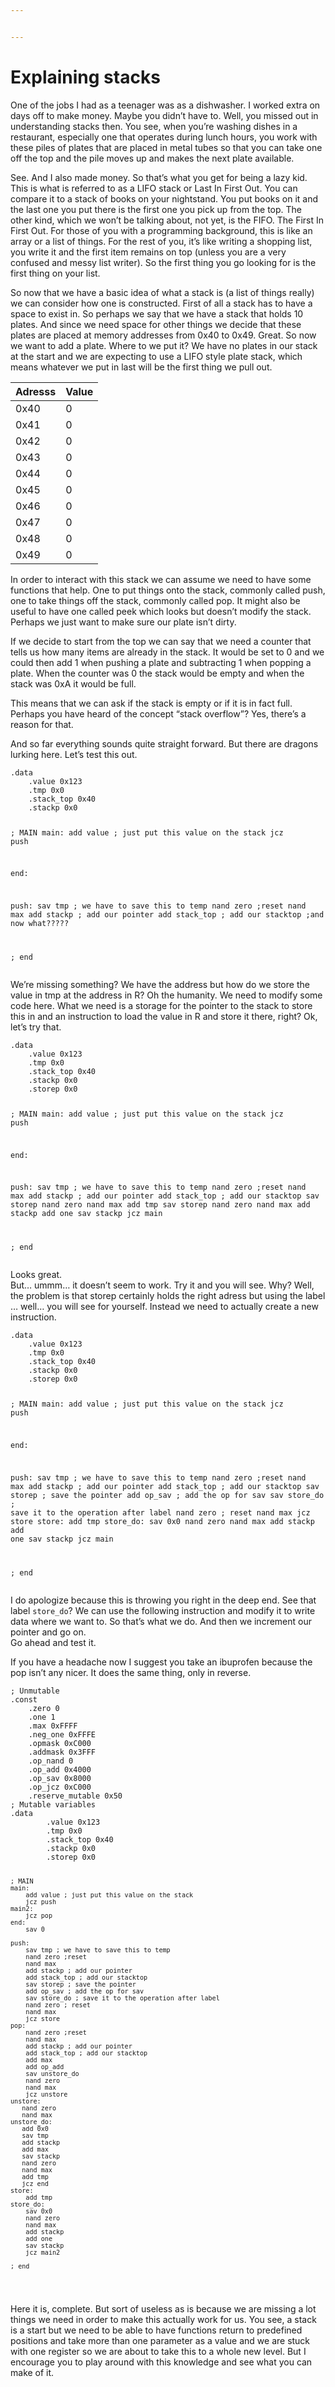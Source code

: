 ```yaml
---


---
```


<h1 id="explaining-stacks">Explaining stacks</h1>
<p>One of the jobs I had as a teenager was as a dishwasher. I worked extra on days off to make money. Maybe you didn’t have to. Well, you missed out in understanding stacks then. You see, when you’re washing dishes in a restaurant, especially one that operates during lunch hours, you work with these piles of plates that are placed in metal tubes so that you can take one off the top and the pile moves up and makes the next plate available.</p>
<p>See. And I also made money. So that’s what you get for being a lazy kid. This is what is referred to as a LIFO stack or Last In First Out. You can compare it to a stack of books on your nightstand. You put books on it and the last one you put there is the first one you pick up from the top. The other kind, which we won’t be talking about, not yet, is the FIFO. The First In First Out. For those of you with a programming background, this is like an array or a list of things. For the rest of you, it’s like writing a shopping list, you write it and the first item remains on top (unless you are a very confused and messy list writer). So the first thing you go looking for is the first thing on your list.</p>
<p>So now that we have a basic idea of what a stack is (a list of things really) we can consider how one is constructed. First of all a stack has to have a space to exist in. So perhaps we say that we have a stack that holds 10 plates. And since we need space for other things we decide that these plates are placed at memory addresses from 0x40 to 0x49. Great. So now we want to add a plate. Where to we put it? We have no plates in our stack at the start and we are expecting to use a LIFO style plate stack, which means whatever we put in last will be the first thing we pull out.</p>

<table>
<thead>
<tr>
<th>Adresss</th>
<th>Value</th>
</tr>
</thead>
<tbody>
<tr>
<td>0x40</td>
<td>0</td>
</tr>
<tr>
<td>0x41</td>
<td>0</td>
</tr>
<tr>
<td>0x42</td>
<td>0</td>
</tr>
<tr>
<td>0x43</td>
<td>0</td>
</tr>
<tr>
<td>0x44</td>
<td>0</td>
</tr>
<tr>
<td>0x45</td>
<td>0</td>
</tr>
<tr>
<td>0x46</td>
<td>0</td>
</tr>
<tr>
<td>0x47</td>
<td>0</td>
</tr>
<tr>
<td>0x48</td>
<td>0</td>
</tr>
<tr>
<td>0x49</td>
<td>0</td>
</tr>
</tbody>
</table><p>In order to interact with this stack we can assume we need to have some functions that help. One to put things onto the stack, commonly called push, one to take things off the stack, commonly called pop. It might also be useful to have one called peek which looks but doesn’t modify the stack. Perhaps we just want to make sure our plate isn’t dirty.</p>
<p>If we decide to start from the top we can say that we need a counter that tells us how many items are already in the stack. It would be set to 0 and we could then add 1 when pushing a plate and subtracting 1 when popping a plate. When the counter was 0 the stack would be empty and when the stack was 0xA it would be full.</p>
<p>This means that we can ask if the stack is empty or if it is in fact full. Perhaps you have heard of the concept “stack overflow”? Yes, there’s a reason for that.</p>
<p>And so far everything sounds quite straight forward. But there are dragons lurking here. Let’s test this out.</p>
<pre><code>.data
	.value 0x123
    .tmp 0x0
    .stack_top 0x40
    .stackp 0x0
    
; MAIN
main:
    add value ; just put this value on the stack
    jcz push

end:

push:
	sav tmp ; we have to save this to temp
    nand zero ;reset
    nand max
    add stackp ; add our pointer
    add stack_top ; add our stacktop
    ;and now what?????
    
; end
</code></pre>
<p>We’re missing something? We have the address but how do we store the value in tmp at the address in R? Oh the humanity. We need to modify some code here. What we need is a storage for the pointer to the stack to store this in and an instruction to load the value in R and store it there, right? Ok, let’s try that.</p>
<pre><code>.data
	.value 0x123
    .tmp 0x0
    .stack_top 0x40
    .stackp 0x0
    .storep 0x0
    
; MAIN
main:
    add value ; just put this value on the stack
    jcz push

end:

push:
	sav tmp ; we have to save this to temp
    nand zero ;reset
    nand max
    add stackp ; add our pointer
    add stack_top ; add our stacktop
    sav storep
    nand zero
    nand max
    add tmp
    sav storep
    nand zero
    nand max
    add stackp
    add one
    sav stackp
    jcz main
    
; end
</code></pre>
<p>Looks great.<br>
But… ummm… it doesn’t seem to work. Try it and you will see. Why? Well, the problem is that storep certainly holds the right adress but using the label … well… you will see for yourself. Instead we need to actually create a new instruction.</p>
<pre><code>.data
	.value 0x123
    .tmp 0x0
    .stack_top 0x40
    .stackp 0x0
    .storep 0x0
    
; MAIN
main:
    add value ; just put this value on the stack
    jcz push

end:

push:
	sav tmp ; we have to save this to temp
    nand zero ;reset
    nand max
    add stackp ; add our pointer
    add stack_top ; add our stacktop
    sav storep ; save the pointer
    add op_sav ; add the op for sav
    sav store_do ; save it to the operation after label
    nand zero ; reset
    nand max
    jcz store
store:
	add tmp
store_do:
	sav 0x0
    nand zero
    nand max
    add stackp
    add one
    sav stackp
    jcz main
    
; end
</code></pre>
<p>I do apologize because this is throwing you right in the deep end. See that label <code>store_do</code>? We can use the following instruction and modify it to write data where we want to. So that’s what we do. And then we increment our pointer and go on.<br>
Go ahead and test it.</p>
<p>If you have a headache now I suggest you take an ibuprofen because the pop isn’t any nicer. It does the same thing, only in reverse.</p>
<pre><code>; Unmutable
.const
    .zero 0
    .one 1
    .max 0xFFFF
    .neg_one 0xFFFE
    .opmask 0xC000
    .addmask 0x3FFF
    .op_nand 0
    .op_add 0x4000
    .op_sav 0x8000
    .op_jcz 0xC000
    .reserve_mutable 0x50
; Mutable variables
.data
    	.value 0x123
        .tmp 0x0
        .stack_top 0x40
        .stackp 0x0
        .storep 0x0
        
    ; MAIN
    main:
        add value ; just put this value on the stack
        jcz push
    main2:
    	jcz pop
    end:
    	sav 0
    
    push:
    	sav tmp ; we have to save this to temp
        nand zero ;reset
        nand max
        add stackp ; add our pointer
        add stack_top ; add our stacktop
        sav storep ; save the pointer
        add op_sav ; add the op for sav
        sav store_do ; save it to the operation after label
        nand zero ; reset
        nand max
        jcz store
    pop:
    	nand zero ;reset
        nand max
        add stackp ; add our pointer
        add stack_top ; add our stacktop
        add max
        add op_add
        sav unstore_do
        nand zero
        nand max
        jcz unstore
    unstore:
       nand zero
       nand max
    unstore_do:
       add 0x0
       sav tmp
       add stackp
       add max
       sav stackp
       nand zero
       nand max
       add tmp
       jcz end
    store:
    	add tmp
    store_do:
    	sav 0x0
        nand zero
        nand max
        add stackp
        add one
        sav stackp
        jcz main2
        
    ; end
</code></pre>
<p>Here it is, complete. But sort of useless as is because we are missing a lot things we need in order to make this actually work for us. You see, a stack is a start but we need to be able to have functions return to predefined positions and take more than one parameter as a value and we are stuck with one register so we are about to take this to a whole new level. But I encourage you to play around with this knowledge and see what you can make of it.</p>


